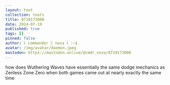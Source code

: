```yaml
---
layout: toot
collection: toots
title: 0719173000
date: 2024-07-19
published: true
tags: []
pinned: false
author: ⸸ commander ░ nova ⸸ :~$
avatar: /img/avatar/daemon.jpeg
mastodon: https://mastodon.online/@cmdr_nova/0719173000
---
```


how does Wuthering Waves have essentially the same dodge mechanics as Zenless Zone Zero when both games came out at nearly exactly the same time
